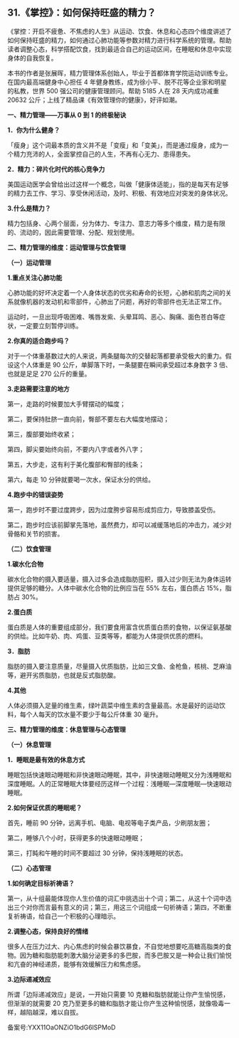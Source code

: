 ## 31.《掌控》：如何保持旺盛的精力？
《掌控：开启不疲惫、不焦虑的人生》从运动、饮食、休息和心态四个维度讲述了如何保持旺盛的精力，如何通过心肺功能等参数对精力进行科学系统的管理。帮助读者调整心态，科学搭配饮食，找到最适合自己的运动区间，在睡眠和休息中实现身体的自我恢复。


本书的作者是张展晖，精力管理体系创始人，毕业于首都体育学院运动训练专业。在国内最高端健身中心担任 4 年健身教练，成为徐小平、脱不花等企业家和明星的私教，世界 500 强公司的健康管理顾问。帮助 5185 人在 28 天内成功减重 20632 公斤；上线了精品课《有效管理你的健康》，好评如潮。


**一、精力管理——万事从 0 到 1 的终极秘诀**


**1．你为什么健身？**


「瘦身」这个词最本质的含义并不是「变瘦」和「变美」，而是通过瘦身，成为一个精力充沛的人，全面掌控自己的人生，不再有心无力、患得患失。


**2．精力：碎片化时代的核心竞争力**


美国运动医学会曾给出过这样一个概念，叫做「健康体适能」，指的是每天有足够的精力去工作、学习、享受休闲活动，及时、积极、有效地应对突发的身体状况。


**3.什么是精力？**


精力包括身、心两个层面，分为体力、专注力、意志力等多个维度，精力是有限的、流动的，因此需要管理、分配、规划使用。


**二、精力管理的维度：运动管理与饮食管理**


**（一）运动管理**


**1.重点关注心肺功能**


心肺功能的好坏决定着一个人身体状态的优劣和寿命的长短，心肺和肌肉之间的关系就像机器的发动机和零部件，心肺出了问题，再好的零部件也无法正常工作。


运动时，一旦出现呼吸困难、嘴唇发紫、头晕耳鸣、恶心、胸痛、面色苍白等症状，一定要立刻暂停训练。


**2.你真的适合跑步吗？**


对于一个体重基数过大的人来说，两条腿每次的交替起落都要承受极大的重力。假设这个人体重是 90 公斤，单脚落下时，一条腿要在瞬间承受超过本身数字 3 倍、也就是足足 270 公斤的重量。


**3.走路需要注意的地方**


第一，走路的时候要加大手臂摆动的幅度；


第二，要保持肚脐一直向前，臀部不要左右大幅度地摆动；


第三，腹部要始终收紧；


第四，脚尖要始终向前，不要内八字或者外八字；


第五，大步走，这有利于美化腹部和臀部的线条；


第六，每走 10 分钟就要喝一次水，保证水分的供给。


**4.跑步中的错误姿势**


第一，跑步时不要过度跨步，因为过度胯步容易形成剪应力，导致膝盖受伤。


第二，跑步时应该前脚掌先落地，虽然费力，却可以减缓落地后的冲击力，减少对骨骼和关节的损害。


**（二）饮食管理**


**1.碳水化合物**


碳水化合物的摄入要适量，摄入过多会造成脂肪囤积，摄入过少则无法为身体运转提供足够的糖分。人体中碳水化合物的比例应当在 55% 左右，蛋白质占 15%，脂肪占 30%。


**2.蛋白质**


蛋白质是人体的重要组成部分，我们要食用富含优质蛋白质的食物，以保证氨基酸的供给。比如牛奶、肉、鸡蛋、豆类等等，都能为人体提供优质的燃料。


**3．脂肪**


脂肪的摄入要注意质量，尽量摄入优质脂肪，比如三文鱼、金枪鱼，核桃、芝麻油等，避开劣质脂肪，也就是反式脂肪酸。


**4.其他**


人体必须摄入足量的维生素，绿叶蔬菜中维生素的含量最高。水是最好的运动饮料，每个人每天的饮水量不要少于每公斤体重 30 毫升。


**三、精力管理的维度：休息管理与心态管理**


**（一）休息管理**


**1．睡眠是最有效的休息方式**


睡眠包括快速眼动睡眠和非快速眼动睡眠，其中，非快速眼动睡眠又分为浅睡眠和深度睡眠。人的正常睡眠大体要经历这样一个过程：浅睡眠—深度睡眠—快速眼动睡眠。


**2.如何保证优质的睡眠呢？**


首先，睡前 90 分钟，远离手机、电脑、电视等电子类产品，少刷朋友圈；


第二，睡够八个小时，获得更多的快速眼动睡眠；


第三，打盹和午睡的时间不要超过 30 分钟，保持浅睡眠的状态。


**（二）心态管理**


**1.如何确定目标祈祷语？**


第一，从十组最能体现你人生价值的词汇中挑选出十个词；第二，从这十个词中选出三个对你而言最有意义的词；第三，用这三个词组成一句祈祷语；第四，不断重复祈祷语，给自己一个积极的心理暗示。


**2.调整心态，保持良好的情绪**


很多人在压力过大、内心焦虑的时候会暴饮暴食，不自觉地想要吃高糖高脂类的食物。因为糖和脂肪能刺激大脑分泌更多的多巴胺，而多巴胺又是一种会让我们愉悦和亢奋的神经递质，能够有效缓解压力和焦虑感。


**3.边际递减效应**


所谓「边际递减效应」是说，一开始只需要 10 克糖和脂肪就能让你产生愉悦感，但渐渐的就需要 20 克乃至更多的糖和脂肪才能让你产生这种愉悦感，就像吸毒一样，越陷越深，难以自拔。


备案号:YXX11OaONZiO1bdG6lSPMoD

